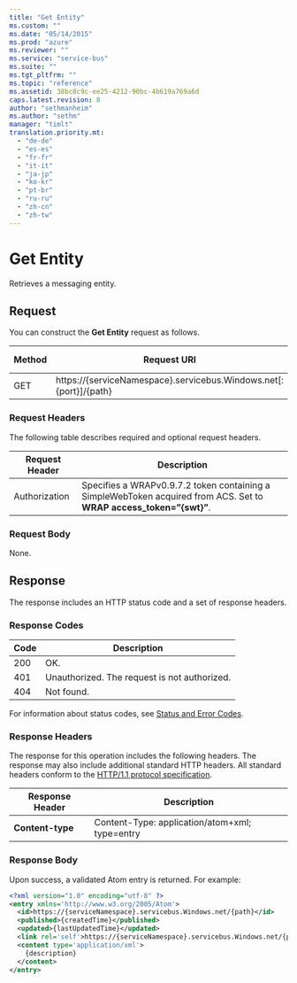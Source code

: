 ```yaml
---
title: "Get Entity"
ms.custom: ""
ms.date: "05/14/2015"
ms.prod: "azure"
ms.reviewer: ""
ms.service: "service-bus"
ms.suite: ""
ms.tgt_pltfrm: ""
ms.topic: "reference"
ms.assetid: 38bc8c9c-ee25-4212-90bc-4b619a769a6d
caps.latest.revision: 8
author: "sethmanheim"
ms.author: "sethm"
manager: "timlt"
translation.priority.mt: 
  - "de-de"
  - "es-es"
  - "fr-fr"
  - "it-it"
  - "ja-jp"
  - "ko-kr"
  - "pt-br"
  - "ru-ru"
  - "zh-cn"
  - "zh-tw"
---
```

# Get Entity
Retrieves a messaging entity.  
  
## Request  
 You can construct the **Get Entity** request as follows.  
  
|Method|Request URI|HTTP Version|  
|------------|-----------------|------------------|  
|GET|https://{serviceNamespace}.servicebus.Windows.net[:{port}]/{path}|HTTP/1.1|  
  
### Request Headers  
 The following table describes required and optional request headers.  
  
|Request Header|Description|  
|--------------------|-----------------|  
|Authorization|Specifies a WRAPv0.9.7.2 token containing a SimpleWebToken acquired from ACS. Set to **WRAP access_token=”{swt}”**.|  
  
### Request Body  
 None.  
  
## Response  
 The response includes an HTTP status code and a set of response headers.  
  
### Response Codes  
  
|Code|Description|  
|----------|-----------------|  
|200|OK.|  
|401|Unauthorized. The request is not authorized.|  
|404|Not found.|  
  
 For information about status codes, see [Status and Error Codes](http://msdn.microsoft.com/library/dd179382.aspx).  
  
### Response Headers  
 The response for this operation includes the following headers. The response may also include additional standard HTTP headers. All standard headers conform to the [HTTP/1.1 protocol specification](http://go.microsoft.com/fwlink/?linkid=150478).  
  
|Response Header|Description|  
|---------------------|-----------------|  
|**Content-type**|Content-Type: application/atom+xml; type=entry|  
  
### Response Body  
 Upon success, a validated Atom entry is returned. For example:  
  
```xml  
<?xml version="1.0" encoding="utf-8" ?>  
<entry xmlns='http://www.w3.org/2005/Atom'>  
  <id>https://{serviceNamespace}.servicebus.Windows.net/{path}</id>  
  <published>{createdTime}</published>  
  <updated>{lastUpdatedTime}</updated>  
  <link rel='self'>https://{serviceNamespace}.servicebus.Windows.net/{path} </link>  
  <content type='application/xml'>  
    {description}  
  </content>  
</entry>  
```